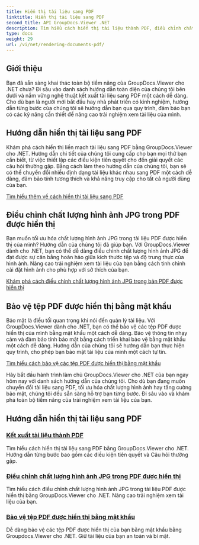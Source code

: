 ```yaml
---
title: Hiển thị tài liệu sang PDF
linktitle: Hiển thị tài liệu sang PDF
second_title: API GroupDocs.Viewer .NET
description: Tìm hiểu cách hiển thị tài liệu thành PDF, điều chỉnh chất lượng hình ảnh JPG và bảo vệ tệp PDF bằng mật khẩu bằng hướng dẫn GroupDocs.Viewer for .NET.
type: docs
weight: 29
url: /vi/net/rendering-documents-pdf/
---
```


## Giới thiệu

Bạn đã sẵn sàng khai thác toàn bộ tiềm năng của GroupDocs.Viewer cho .NET chưa? Đi sâu vào danh sách hướng dẫn toàn diện của chúng tôi bên dưới và nắm vững nghệ thuật kết xuất tài liệu sang PDF một cách dễ dàng. Cho dù bạn là người mới bắt đầu hay nhà phát triển có kinh nghiệm, hướng dẫn từng bước của chúng tôi sẽ hướng dẫn bạn qua quy trình, đảm bảo bạn có các kỹ năng cần thiết để nâng cao trải nghiệm xem tài liệu của mình.

## Hướng dẫn hiển thị tài liệu sang PDF

Khám phá cách hiển thị liền mạch tài liệu sang PDF bằng GroupDocs.Viewer cho .NET. Hướng dẫn chi tiết của chúng tôi cung cấp cho bạn mọi thứ bạn cần biết, từ việc thiết lập các điều kiện tiên quyết cho đến giải quyết các câu hỏi thường gặp. Bằng cách làm theo hướng dẫn của chúng tôi, bạn sẽ có thể chuyển đổi nhiều định dạng tài liệu khác nhau sang PDF một cách dễ dàng, đảm bảo tính tương thích và khả năng truy cập cho tất cả người dùng của bạn.

[Tìm hiểu thêm về cách hiển thị tài liệu sang PDF](./render-to-pdf/)

## Điều chỉnh chất lượng hình ảnh JPG trong PDF được hiển thị

Bạn muốn tối ưu hóa chất lượng hình ảnh JPG trong tài liệu PDF được hiển thị của mình? Hướng dẫn của chúng tôi đã giúp bạn. Với GroupDocs.Viewer dành cho .NET, bạn có thể dễ dàng điều chỉnh chất lượng hình ảnh JPG để đạt được sự cân bằng hoàn hảo giữa kích thước tệp và độ trung thực của hình ảnh. Nâng cao trải nghiệm xem tài liệu của bạn bằng cách tinh chỉnh cài đặt hình ảnh cho phù hợp với sở thích của bạn.

[Khám phá cách điều chỉnh chất lượng hình ảnh JPG trong bản PDF được hiển thị](./adjust-jpg-quality-pdf/)

## Bảo vệ tệp PDF được hiển thị bằng mật khẩu

Bảo mật là điều tối quan trọng khi nói đến quản lý tài liệu. Với GroupDocs.Viewer dành cho .NET, bạn có thể bảo vệ các tệp PDF được hiển thị của mình bằng mật khẩu một cách dễ dàng. Bảo vệ thông tin nhạy cảm và đảm bảo tính bảo mật bằng cách triển khai bảo vệ bằng mật khẩu một cách dễ dàng. Hướng dẫn của chúng tôi sẽ hướng dẫn bạn thực hiện quy trình, cho phép bạn bảo mật tài liệu của mình một cách tự tin.

[Tìm hiểu cách bảo vệ các tệp PDF được hiển thị bằng mật khẩu](./protect-pdf/)

Hãy bắt đầu hành trình làm chủ GroupDocs.Viewer cho .NET của bạn ngay hôm nay với danh sách hướng dẫn của chúng tôi. Cho dù bạn đang muốn chuyển đổi tài liệu sang PDF, tối ưu hóa chất lượng hình ảnh hay tăng cường bảo mật, chúng tôi đều sẵn sàng hỗ trợ bạn từng bước. Đi sâu vào và khám phá toàn bộ tiềm năng của trải nghiệm xem tài liệu của bạn.
## Hướng dẫn hiển thị tài liệu sang PDF
### [Kết xuất tài liệu thành PDF](./render-to-pdf/)
Tìm hiểu cách hiển thị tài liệu sang PDF bằng GroupDocs.Viewer cho .NET. Hướng dẫn từng bước bao gồm các điều kiện tiên quyết và Câu hỏi thường gặp.
### [Điều chỉnh chất lượng hình ảnh JPG trong PDF được hiển thị](./adjust-jpg-quality-pdf/)
Tìm hiểu cách điều chỉnh chất lượng hình ảnh JPG trong tài liệu PDF được hiển thị bằng GroupDocs.Viewer cho .NET. Nâng cao trải nghiệm xem tài liệu của bạn.
### [Bảo vệ tệp PDF được hiển thị bằng mật khẩu](./protect-pdf/)
Dễ dàng bảo vệ các tệp PDF được hiển thị của bạn bằng mật khẩu bằng Groupdocs.Viewer cho .NET. Giữ tài liệu của bạn an toàn và bí mật.